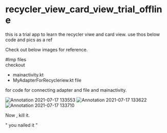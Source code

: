 # recycler_view_card_view_trial_offline
this is a trial app to learn the recycler viwe and card view.  use thos below code and pics as a ref


Check out below images for reference.

#Imp files  
checkout 
-  mainactivity.kt 
- MyAdapterForRecycleriew.kt file

for code for connecting adapter and file and mainactivity.

![Annotation 2021-07-17 133553](https://user-images.githubusercontent.com/58788722/126030750-e036a7db-3f20-4b28-ac7e-c81847a0fbbe.png)
![Annotation 2021-07-17 133622](https://user-images.githubusercontent.com/58788722/126030752-fc67d0c7-0a46-4fa5-9321-c4fa52573413.png)
![Annotation 2021-07-17 133710](https://user-images.githubusercontent.com/58788722/126030753-c118d2fb-6f06-4bab-b1eb-4ea86d7fc13f.png)



 Now ,   kill it.

" you  nailed it "
